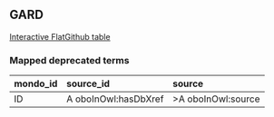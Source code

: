 ## GARD
[Interactive FlatGithub table](https://flatgithub.com/monarch-initiative/mondo-ingest?filename=src/ontology/reports/gard_mapped_deprecated_terms.robot.template.tsv)

### Mapped deprecated terms
| mondo_id   | source_id            | source             |
|:-----------|:---------------------|:-------------------|
| ID         | A oboInOwl:hasDbXref | >A oboInOwl:source |